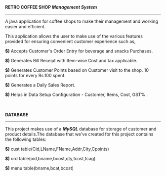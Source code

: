 **RETRO COFFEE SHOP _Management System_**
______________________________________________________________________________________________________________________________________________________________________

A java application for coffee shops to make their management and working easier and efficient.

This application allows the user to make use of the various features provided for ensuring convenient customer experience such as,

**$)** Accepts Customer's Order Entry for beverage and snacks Purchases.

**$)** Generates Bill Receipt with Item-wise Cost and tax applicable.

**$)** Generates Customer Points based on Customer visit to the shop.
   10 points for every Rs.100 spent.
   
**$)** Generates a Daily Sales Report.

**$)** Helps in Data Setup Configuration - Customer, Items, Cost, GST% .

\
\
**DATABASE**
______________________________________________________________________________________________________________________________________________________________________

This project makes use of a ***MySQL*** database for storage of customer and product details.The database that we've created for this project contains the following tables:

**$)** cust table(Cid,LName,FName,Addr,City,Cpoints)

**$)** ord table(oid,bname,bcost,qty,tcost,fcag)

**$)** menu table(bname,bcat,bcost)



